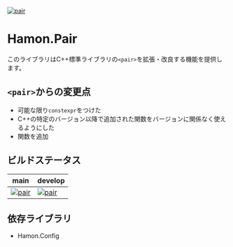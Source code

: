 ﻿[![pair](https://github.com/shibainuudon/HamonCore/actions/workflows/pair.yml/badge.svg)](https://github.com/shibainuudon/HamonCore/actions/workflows/pair.yml)

# Hamon.Pair

このライブラリはC++標準ライブラリの`<pair>`を拡張・改良する機能を提供します。

## `<pair>`からの変更点

* 可能な限り`constexpr`をつけた
* C++の特定のバージョン以降で追加された関数をバージョンに関係なく使えるようにした
* 関数を追加

## ビルドステータス

| main | develop |
| ---- | ------- |
|[![pair](https://github.com/shibainuudon/HamonCore/actions/workflows/pair.yml/badge.svg?branch=main)](https://github.com/shibainuudon/HamonCore/actions/workflows/pair.yml)|[![pair](https://github.com/shibainuudon/HamonCore/actions/workflows/pair.yml/badge.svg?branch=develop)](https://github.com/shibainuudon/HamonCore/actions/workflows/pair.yml)|

## 依存ライブラリ

* Hamon.Config
